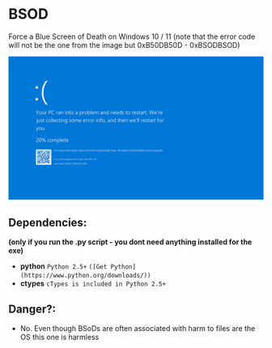#   BSOD
Force a Blue Screen of Death on Windows 10 / 11
(note that the error code will not be the one from the image but 0xB50DB50D - 0xBSODBSOD)

![Demo](assets/demo.png)

## Dependencies:
**(only if you run the .py script - you dont need anything installed for the exe)**
- **python** `Python 2.5+` `([Get Python](https://www.python.org/downloads/))`
- **ctypes** `cTypes is included in Python 2.5+`
  
## Danger?:
- No. Even though BSoDs are often associated with harm to files are the OS this one is harmless

